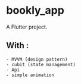 # bookly_app

A Flutter project.

## With :
    - MVVM (design pattern)
    - cubit (state management)
    - Api
    - simple animation 
    
